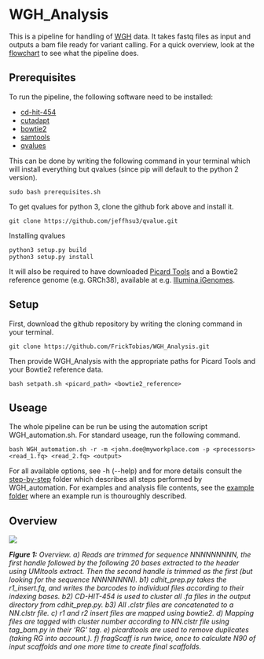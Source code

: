 # WGH_Analysis

This is a pipeline for handling of [WGH]() data. It takes fastq files as input and outputs a bam file ready for variant calling. For a quick overview, look at the [flowchart](https://github.com/FrickTobias/WGH_Analysis/blob/master/README.md#overview) to see what the pipeline does.

## Prerequisites

To run the pipeline, the following software need to be installed:

  - [cd-hit-454](https://github.com/weizhongli/cdhit.git)
  - [cutadapt](https://github.com/marcelm/cutadapt.git)
  - [bowtie2](https://github.com/BenLangmead/bowtie2)
  - [samtools](https://github.com/samtools/samtools)
  - [qvalues](https://github.com/jeffhsu3/qvalue.git)
  
This can be done by writing the following command in your terminal which will install everything but qvalues (since pip 
will default to the python 2 version). 

```
sudo bash prerequisites.sh
```

To get qvalues for python 3, clone the github fork above and install it.

```
git clone https://github.com/jeffhsu3/qvalue.git
```
Installing qvalues
```
python3 setup.py build
python3 setup.py install
```

It will also be required to have downloaded [Picard Tools](https://github.com/broadinstitute/picard) and a Bowtie2 reference genome (e.g. GRCh38), available at e.g. [Illumina iGenomes](https://support.illumina.com/sequencing/sequencing_software/igenome.html).

## Setup

First, download the github repository by writing the cloning command in your terminal.

```
git clone https://github.com/FrickTobias/WGH_Analysis.git
```

Then provide WGH_Analysis with the appropriate paths for Picard Tools and your Bowtie2 reference data. 


```
bash setpath.sh <picard_path> <bowtie2_reference>
```


## Useage

The whole pipeline can be run be using the automation script WGH_automation.sh. For standard useage, run the following command.

```
bash WGH_automation.sh -r -m <john.doe@myworkplace.com -p <processors> <read_1.fq> <read_2.fq> <output> 
```

For all available options, see -h (--help) and for more details consult the [step-by-step](https://github.com/FrickTobias/WGH_Analysis/tree/master/step-by-step) 
folder which describes all steps performed by WGH_automation. For examples and analysis file contents, see the [example folder](https://github.com/FrickTobias/WGH_Analysis/tree/master/example) 
where an example run is thouroughly described.

## Overview

![](https://github.com/FrickTobias/WGH_Analysis/blob/master/figures/flowchart.png)

_**Figure 1:** Overview. a) Reads are trimmed for sequence NNNNNNNNN, the first handle followed by the following 20 
bases extracted to the header using UMItools extract. Then the second handle is trimmed as the first (but looking 
for the sequence NNNNNNNN). b1) cdhit_prep.py takes the r1_insert.fq, and writes the barcodes to individual files 
according to their indexing bases. b2) CD-HIT-454 is used to cluster all .fa files in the output directory from 
cdhit_prep.py. b3) All .clstr files are concatenated to a NN.clstr file. c) r1 and r2 insert files are mapped using 
bowtie2. d) Mapping files are tagged with cluster number according to NN.clstr file using tag_bam.py in their ‘RG’ tag. 
e) picardtools are used to remove duplicates (taking RG into account.). f) fragScaff is run twice, once to calculate 
N90 of input scaffolds and one more time to create final scaffolds._
